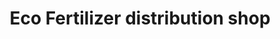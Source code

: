 ---
title: "Eco Fertilizer distribution shop"
url: /chennai/eco-fertilizer-distribution-shop/
shop: farm
---